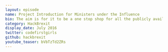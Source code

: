 ```yaml
---
layout: episode
name: Project Introduction for Ministers under the Influence
bio: The aim is for it to be a one stop shop for all the publicly available data on money and politics (donations to political parties, ministerial meetings data, registers of MPs and Peers interests, lobbying registers.)
category: HackBrexit
display_date: July 2016
twitter: codefirstgirls
github: hackbrexit
youtube_teaser: bVbTzTd2ZRs
---
```

